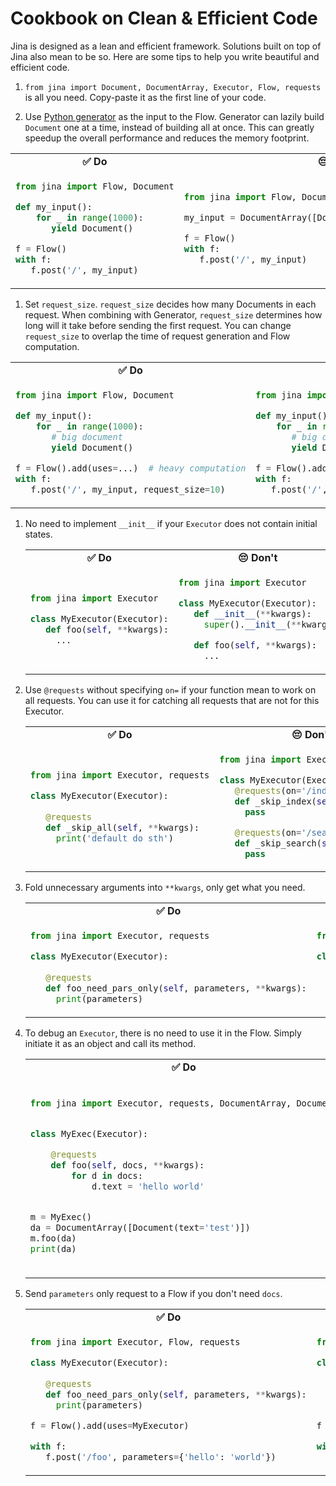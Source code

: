 # Cookbook on Clean & Efficient Code

Jina is designed as a lean and efficient framework. Solutions built on top of Jina also mean to be so. Here are some
tips to help you write beautiful and efficient code.

<!-- START doctoc generated TOC please keep comment here to allow auto update -->
<!-- DON'T EDIT THIS SECTION, INSTEAD RE-RUN doctoc TO UPDATE -->



<!-- END doctoc generated TOC please keep comment here to allow auto update -->

1. `from jina import Document, DocumentArray, Executor, Flow, requests` is all you need. Copy-paste it as the first line of your code.

1. Use [Python generator](https://docs.python.org/3/glossary.html#term-generator) as the input to the Flow. Generator can lazily build `Document` one at a time, instead of building all at once. This can greatly speedup the overall performance and reduces the memory footprint.

<table>
   <tr>
   <td>
   <b><center>✅ Do</center></b>
   </td>
   <td>
   <b><center>😔 Don't</center></b>
   </td>
   </tr>
   <tr>
   <td>
   
   ```python
   from jina import Flow, Document
   
   def my_input():
       for _ in range(1000):
          yield Document()

   f = Flow()
   with f:
      f.post('/', my_input)
   ```


   </td>
   <td>
   
   ```python
   from jina import Flow, Document, DocumentArray
   
   my_input = DocumentArray([Document() for _ in range(1000)]) 
   
   f = Flow()
   with f:
      f.post('/', my_input)
   ```
   
   </td>
   </tr>
   </table>

1. Set `request_size`. `request_size` decides how many Documents in each request. When combining with Generator, `request_size` determines how long will it take before sending the first request. You can change `request_size` to overlap the time of request generation and Flow computation.


<table>
   <tr>
   <td>
   <b><center>✅ Do</center></b>
   </td>
   <td>
   <b><center>😔 Don't</center></b>
   </td>
   </tr>
   <tr>
   <td>
   
   ```python
   from jina import Flow, Document
   
   def my_input():
       for _ in range(1000):
          # big document
          yield Document()

   f = Flow().add(uses=...)  # heavy computation
   with f:
      f.post('/', my_input, request_size=10)
   ```


   </td>
   <td>
   
   ```python
   from jina import Flow, Document
   
   def my_input():
       for _ in range(1000):
          # big document
          yield Document()

   f = Flow().add(uses=...)  # heavy computation
   with f:
      f.post('/', my_input, request_size=10000)
   ```
   
   </td>
   </tr>
   </table>

1. No need to implement `__init__` if your `Executor` does not contain initial states.
   
   <table>
   <tr>
   <td>
   <b><center>✅ Do</center></b>
   </td>
   <td>
   <b><center>😔 Don't</center></b>
   </td>
   </tr>
   <tr>
   <td>
   
   ```python
   from jina import Executor
   
   class MyExecutor(Executor):
      def foo(self, **kwargs):
        ...
   ```
   </td>
   <td>
   
   ```python
   from jina import Executor
   
   class MyExecutor(Executor):
      def __init__(**kwargs):
        super().__init__(**kwargs)
   
      def foo(self, **kwargs):
        ...
   ```
   
   </td>
   </tr>
   </table>
   
1. Use `@requests` without specifying `on=` if your function mean to work on all requests. You can use it for catching all requests that are not for this Executor.

   <table>
   <tr>
   <td>
   <b><center>✅ Do</center></b>
   </td>
   <td>
   <b><center>😔 Don't</center></b>
   </td>
   </tr>
   <tr>
   <td>
   
   ```python
   from jina import Executor, requests
   
   class MyExecutor(Executor):
      
      @requests
      def _skip_all(self, **kwargs):
        print('default do sth')
   ```
   
   </td>
   <td>
   
   ```python
   from jina import Executor
   
   class MyExecutor(Executor):
      @requests(on='/index')
      def _skip_index(self, **kwargs):
        pass
   
      @requests(on='/search')
      def _skip_search(self, **kwargs):
        pass
   ```

   </td>
   </tr>
   </table>
   
1. Fold unnecessary arguments into `**kwargs`, only get what you need.

   <table>
   <tr>
   <td>
   <b><center>✅ Do</center></b>
   </td>
   <td>
   <b><center>😔 Don't</center></b>
   </td>
   </tr>
   <tr>
   <td>
   
   ```python
   from jina import Executor, requests
   
   class MyExecutor(Executor):
      
      @requests
      def foo_need_pars_only(self, parameters, **kwargs):
        print(parameters)
   ```
   </td>
   <td>
   
   ```python
   from jina import Executor, requests
   
   class MyExecutor(Executor):
      
      @requests
      def foo_need_pars_only(self, docs, parameters, docs_matrix, groundtruths_matrix, **kwargs):
        print(parameters)
   ```
   
   </td>
   </tr>
   </table>

1. To debug an `Executor`, there is no need to use it in the Flow. Simply initiate it as an object and call its method.

   <table>
   <tr>
   <td>
   <b><center>✅ Do</center></b>
   </td>
   <td>
   <b><center>😔 Don't</center></b>
   </td>
   </tr>
   <tr>
   <td>
   
   ```python
   from jina import Executor, requests, DocumentArray, Document


   class MyExec(Executor):
   
       @requests
       def foo(self, docs, **kwargs):
           for d in docs:
               d.text = 'hello world'
   
   
   m = MyExec()
   da = DocumentArray([Document(text='test')])
   m.foo(da)
   print(da)
   ```
   
   </td>
   <td>
   
   😔 Don't:
   ```python
   from jina import Executor, requests, DocumentArray, Document, Flow
   
   
   class MyExec(Executor):
   
       @requests
       def foo(self, docs, **kwargs):
           for d in docs:
               d.text = 'hello world'
   
   
   da = DocumentArray([Document(text='test')])
   
   with Flow().add(uses=MyExec) as f:
       f.post('/', da, on_done=print)
   ```
   
   </td>
   </tr>
   </table>
   
1. Send `parameters` only request to a Flow if you don't need `docs`.

   <table>
   <tr>
   <td>
   <b><center>✅ Do</center></b>
   </td>
   <td>
   <b><center>😔 Don't</center></b>
   </td>
   </tr>
   <tr>
   <td>
   
   ```python
   from jina import Executor, Flow, requests
   
   class MyExecutor(Executor):
      
      @requests
      def foo_need_pars_only(self, parameters, **kwargs):
        print(parameters)
   
   f = Flow().add(uses=MyExecutor)
   
   with f:
      f.post('/foo', parameters={'hello': 'world'})
   ```
   
   </td>
   <td>
   
   ```python
   from jina import Executor, Flow, Document, requests
   
   class MyExecutor(Executor):
      
      @requests
      def foo_need_pars_only(self, parameters, **kwargs):
        print(parameters)
   
   f = Flow().add(uses=MyExecutor)
   
   with f:
      f.post('/foo', inputs=Document(), parameters={'hello': 'world'})
   ```
   
   </td>
   </tr>
   </table>
